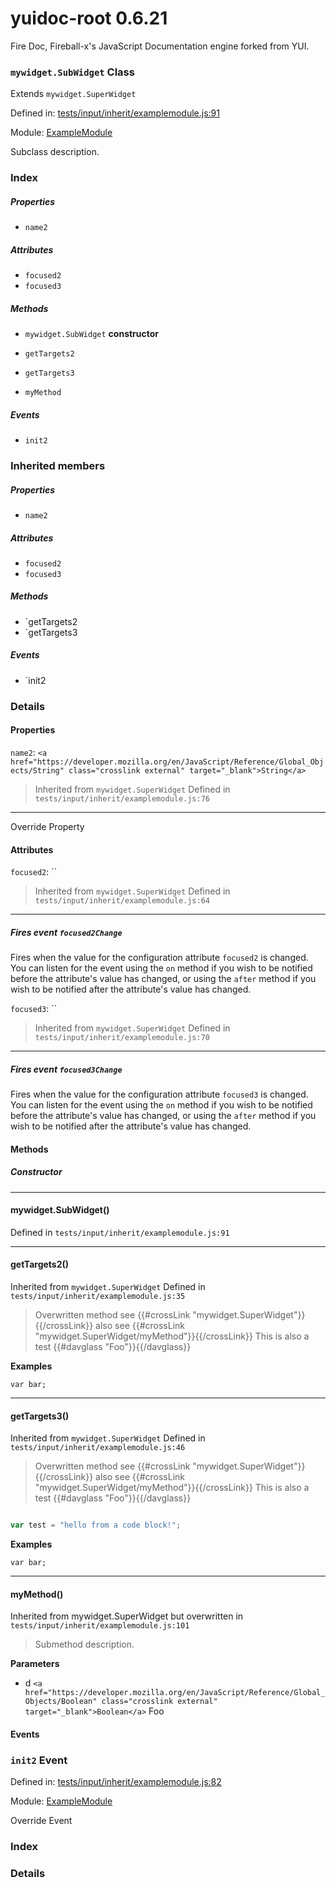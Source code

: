 
# yuidoc-root 0.6.21

Fire Doc, Fireball-x&#x27;s JavaScript Documentation engine forked from YUI.

### `mywidget.SubWidget` Class

Extends `mywidget.SuperWidget`

Defined in: [tests/input/inherit/examplemodule.js:91](../files/tests/input/inherit/examplemodule.js.js)

Module: [ExampleModule](../modules/ExampleModule.md)




Subclass description.

### Index

##### Properties

  - `name2`


##### Attributes

  - `focused2`
  - `focused3`


##### Methods

  - `mywidget.SubWidget` **constructor**

  - `getTargets2`
  - `getTargets3`
  - `myMethod`



##### Events

  - `init2`



### Inherited members

##### Properties

- `name2`

##### Attributes

- `focused2`
- `focused3`

##### Methods

- `getTargets2
- `getTargets3

##### Events

- `init2



### Details


#### Properties


`name2`: `<a href="https://developer.mozilla.org/en/JavaScript/Reference/Global_Objects/String" class="crosslink external" target="_blank">String</a>`

> Inherited from `mywidget.SuperWidget`
Defined in `tests/input/inherit/examplemodule.js:76`



---------------------

Override Property






#### Attributes


`focused2`: ``

> Inherited from `mywidget.SuperWidget`
Defined in `tests/input/inherit/examplemodule.js:64`



---------------------




##### Fires event `focused2Change`

Fires when the value for the configuration attribute `focused2` is
changed. You can listen for the event using the `on` method if you
wish to be notified before the attribute's value has changed, or
using the `after` method if you wish to be notified after the
attribute's value has changed.



`focused3`: ``

> Inherited from `mywidget.SuperWidget`
Defined in `tests/input/inherit/examplemodule.js:70`



---------------------




##### Fires event `focused3Change`

Fires when the value for the configuration attribute `focused3` is
changed. You can listen for the event using the `on` method if you
wish to be notified before the attribute's value has changed, or
using the `after` method if you wish to be notified after the
attribute's value has changed.





<!-- Method Block -->
#### Methods

##### Constructor

--------------------------
#### mywidget.SubWidget() 

Defined in `tests/input/inherit/examplemodule.js:91`



> 





--------------------------
#### getTargets2() 

Inherited from `mywidget.SuperWidget`
Defined in `tests/input/inherit/examplemodule.js:35`



> Overwritten method see {{#crossLink "mywidget.SuperWidget"}}{{/crossLink}}
also see {{#crossLink "mywidget.SuperWidget/myMethod"}}{{/crossLink}}
This is also a test {{#davglass "Foo"}}{{/davglass}}



**Examples**


    var bar;


--------------------------
#### getTargets3() 

Inherited from `mywidget.SuperWidget`
Defined in `tests/input/inherit/examplemodule.js:46`



> Overwritten method see {{#crossLink "mywidget.SuperWidget"}}{{/crossLink}}
also see {{#crossLink "mywidget.SuperWidget/myMethod"}}{{/crossLink}}
This is also a test {{#davglass "Foo"}}{{/davglass}}

```javascript

var test = "hello from a code block!";

```



**Examples**


    var bar;


--------------------------
#### myMethod() 

Inherited from mywidget.SuperWidget but overwritten in `tests/input/inherit/examplemodule.js:101`



> Submethod description.

**Parameters**
- d `<a href="https://developer.mozilla.org/en/JavaScript/Reference/Global_Objects/Boolean" class="crosslink external" target="_blank">Boolean</a>` Foo





#### Events

### `init2` Event


Defined in: [tests/input/inherit/examplemodule.js:82](../files/tests/input/inherit/examplemodule.js.js)

Module: [ExampleModule](../modules/ExampleModule.md)




Override Event

### Index







### Details





